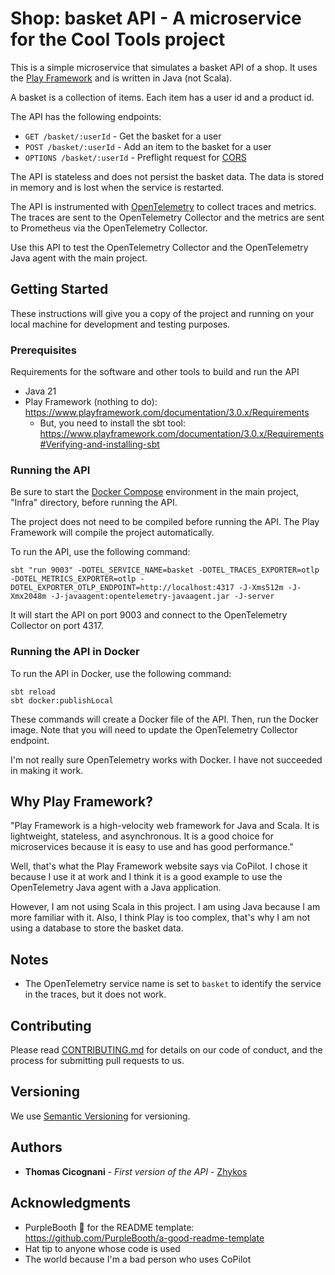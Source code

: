 # Shop: basket API - A microservice for the Cool Tools project

This is a simple microservice that simulates a basket API of a shop. It uses the [Play Framework](https://www.playframework.com/) and is written in Java (not Scala).

A basket is a collection of items. Each item has a user id and a product id.

The API has the following endpoints:
    
- `GET /basket/:userId` - Get the basket for a user
- `POST /basket/:userId` - Add an item to the basket for a user
- `OPTIONS /basket/:userId` - Preflight request for [CORS](https://developer.mozilla.org/en-US/docs/Glossary/Preflight_request)

The API is stateless and does not persist the basket data. The data is stored in memory and is lost when the service is restarted.

The API is instrumented with [OpenTelemetry](https://opentelemetry.io/) to collect traces and metrics. The traces are sent to the OpenTelemetry Collector and the metrics are sent to Prometheus via the OpenTelemetry Collector.

Use this API to test the OpenTelemetry Collector and the OpenTelemetry Java agent with the main project.

## Getting Started

These instructions will give you a copy of the project  and running on
your local machine for development and testing purposes.

### Prerequisites

Requirements for the software and other tools to build and run the API
- Java 21
- Play Framework (nothing to do): https://www.playframework.com/documentation/3.0.x/Requirements
    - But, you need to install the sbt tool: https://www.playframework.com/documentation/3.0.x/Requirements#Verifying-and-installing-sbt

### Running the API

Be sure to start the [Docker Compose](../Infra/docker-compose.yml) environment in the main project, "Infra" directory, before running the API.

The project does not need to be compiled before running the API. The Play Framework will compile the project automatically.

To run the API, use the following command:

```shell
sbt "run 9003" -DOTEL_SERVICE_NAME=basket -DOTEL_TRACES_EXPORTER=otlp -DOTEL_METRICS_EXPORTER=otlp -DOTEL_EXPORTER_OTLP_ENDPOINT=http://localhost:4317 -J-Xms512m -J-Xmx2048m -J-javaagent:opentelemetry-javaagent.jar -J-server
```

It will start the API on port 9003 and connect to the OpenTelemetry Collector on port 4317.

### Running the API in Docker

To run the API in Docker, use the following command:

```shell
sbt reload
sbt docker:publishLocal
```

These commands will create a Docker file of the API.
Then, run the Docker image.
Note that you will need to update the OpenTelemetry Collector endpoint.

I'm not really sure OpenTelemetry works with Docker. I have not succeeded in making it work.

## Why Play Framework?

"Play Framework is a high-velocity web framework for Java and Scala. It is lightweight, stateless, and asynchronous. It is a good choice for microservices because it is easy to use and has good performance."

Well, that's what the Play Framework website says via CoPilot. I chose it because I use it at work and I think it is a good example to use the OpenTelemetry Java agent with a Java application.

However, I am not using Scala in this project. I am using Java because I am more familiar with it. Also, I think Play is too complex, that's why I am not using a database to store the basket data.

## Notes

- The OpenTelemetry service name is set to `basket` to identify the service in the traces, but it does not work.

## Contributing

Please read [CONTRIBUTING.md](..CONTRIBUTING.md) for details on our code
of conduct, and the process for submitting pull requests to us.

## Versioning

We use [Semantic Versioning](http://semver.org/) for versioning.

## Authors

- **Thomas Cicognani** - *First version of the API* -
  [Zhykos](https://github.com/Zhykos)

## Acknowledgments

- PurpleBooth 🖤 for the README template: https://github.com/PurpleBooth/a-good-readme-template
- Hat tip to anyone whose code is used
- The world because I'm a bad person who uses CoPilot
